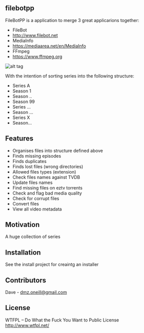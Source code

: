 ## filebotpp

FileBotPP is a application to merge 3 great applicarions together:

* FileBot 
 * http://www.filebot.net
* MediaInfo
 * https://mediaarea.net/en/MediaInfo
* FFmpeg 
 * https://www.ffmpeg.org
 
![alt tag](https://raw.githubusercontent.com/dmzoneill/filebotpp/master/screenshots/sample1.png)
	
With the intention of sorting series into the following structure:

* Series A
 * Season 1
 * Season ..
 * Season 99
* Series ...
 * Season ...
* Series X
 * Season...

## Features

* Organises files into structure defined above
 * Finds missing episodes
 * Finds duplicates
 * Finds lost files (wrong directories)
 * Allowed files types (extension) 
* Check files names against TVDB
 * Update files names
* Find missing files on eztv torrents
* Check and flag bad media quality
* Check for corrupt files
* Convert files
* View all video metadata

## Motivation

A huge collection of series

## Installation

See the install project for creaintg an installer

## Contributors

Dave - dmz.oneill@gmail.com

## License

WTFPL – Do What the Fuck You Want to Public License
http://www.wtfpl.net/